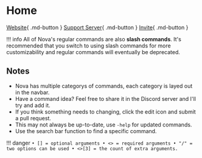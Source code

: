 # Home

[Website](https://larkx.xyz/nova){ .md-button }
[Support Server](https://larkx.xyz/discord){ .md-button }
[Invite](https://discord.com/api/oauth2/authorize?client_id=747110024672837652&permissions=8&scope=bot%20applications.commands){ .md-button }

!!! info
    All of Nova's regular commands are also **slash commands**.
    It's recommended that you switch to using slash commands for more customizability and regular commands will eventually be deprecated. 

## Notes

- Nova has multiple categorys of commands, each category is layed out in the navbar.
- Have a command idea? Feel free to share it in the Discord server and I'll try and add it.
- If you think something needs to changing, click the edit icon and submit a pull request.
- This may not always be up-to-date, use `-help` for updated commands.
- Use the search bar function to find a specific command.

!!! danger
    ```
    • [] = optional arguments
    • <> = required arguments
    • "/" = two options can be used
    • <>[3] = the count of extra arguments.  
    ```